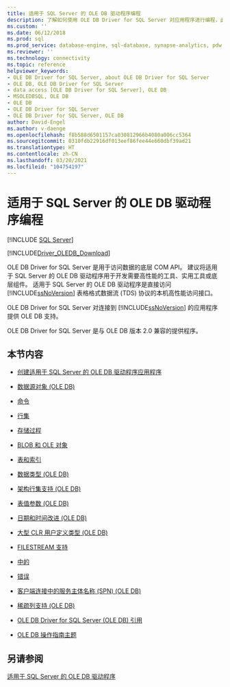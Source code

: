 ```yaml
---
title: 适用于 SQL Server 的 OLE DB 驱动程序编程
description: 了解如何使用 OLE DB Driver for SQL Server 对应用程序进行编程，此驱动程序实现了 OLE DB API，以便应用程序能够连接到数据库。
ms.custom: ''
ms.date: 06/12/2018
ms.prod: sql
ms.prod_service: database-engine, sql-database, synapse-analytics, pdw
ms.reviewer: ''
ms.technology: connectivity
ms.topic: reference
helpviewer_keywords:
- OLE DB Driver for SQL Server, about OLE DB Driver for SQL Server
- OLE DB, OLE DB Driver for SQL Server
- data access [OLE DB Driver for SQL Server], OLE DB
- MSOLEDBSQL, OLE DB
- OLE DB
- OLE DB Driver for SQL Server
- OLE DB Driver for SQL Server, OLE DB
author: David-Engel
ms.author: v-daenge
ms.openlocfilehash: f8b588d6501157ca030812966b4080a006cc5364
ms.sourcegitcommit: 0310fdb22916df013eef86fee44e660dbf39ad21
ms.translationtype: HT
ms.contentlocale: zh-CN
ms.lasthandoff: 03/20/2021
ms.locfileid: "104754197"
---
```

# <a name="ole-db-driver-for-sql-server-programming"></a>适用于 SQL Server 的 OLE DB 驱动程序编程
[!INCLUDE [SQL Server](../../../includes/applies-to-version/sql-asdb-asdbmi-asa-pdw.md)]

[!INCLUDE[Driver_OLEDB_Download](../../../includes/driver_oledb_download.md)]

  OLE DB Driver for SQL Server 是用于访问数据的底层 COM API。 建议将适用于 SQL Server 的 OLE DB 驱动程序用于开发需要高性能的工具、实用工具或底层组件。 适用于 SQL Server 的 OLE DB 驱动程序是直接访问 [!INCLUDE[ssNoVersion](../../../includes/ssnoversion-md.md)] 表格格式数据流 (TDS) 协议的本机高性能访问接口。  
  
 OLE DB Driver for SQL Server 对连接到 [!INCLUDE[ssNoVersion](../../../includes/ssnoversion-md.md)] 的应用程序提供 OLE DB 支持。  
  
 OLE DB Driver for SQL Server 是与 OLE DB 版本 2.0 兼容的提供程序。  
  
## <a name="in-this-section"></a>本节内容  
  
-   [创建适用于 SQL Server 的 OLE DB 驱动程序应用程序](../../oledb/ole-db-driver/creating-a-oledb-driver-for-sql-server-application.md)  
  
-   [数据源对象 (OLE DB)](../../oledb/ole-db-data-source-objects/data-source-objects-ole-db.md)  
  
-   [命令](../../oledb/ole-db-commands/commands.md)  
  
-   [行集](../../oledb/ole-db-rowsets/rowsets.md)  
  
-   [存储过程](../../oledb/ole-db/stored-procedures.md)  
  
-   [BLOB 和 OLE 对象](../../oledb/ole-db-blobs/blobs-and-ole-objects.md)  
  
-   [表和索引](../../oledb/ole-db-tables-indexes/tables-and-indexes.md)  
  
-   [数据类型 (OLE DB)](../../oledb/ole-db-data-types/data-types-ole-db.md)  
  
-   [架构行集支持 (OLE DB)](../../oledb/ole-db/schema-rowset-support-ole-db.md)  
  
-   [表值参数 (OLE DB)](../../oledb/ole-db-table-valued-parameters/table-valued-parameters-ole-db.md)  
  
-   [日期和时间改进 (OLE DB)](../../oledb/ole-db-date-time/date-and-time-improvements-ole-db.md)  
  
-   [大型 CLR 用户定义类型 (OLE DB)](../../oledb/ole-db/large-clr-user-defined-types-ole-db.md)  
  
-   [FILESTREAM 支持](../../oledb/features/filestream-support.md)  
  
-   [中的](../../oledb/ole-db-transactions/transactions.md)  
  
-   [错误](../../oledb/ole-db-errors/errors.md)  
  
-   [客户端连接中的服务主体名称 (SPN) (OLE DB)](../../oledb/ole-db/service-principal-names-spns-in-client-connections-ole-db.md)  
  
-   [稀疏列支持 (OLE DB)](../../oledb/ole-db/sparse-columns-support-ole-db.md)  
  
-   [OLE DB Driver for SQL Server (OLE DB) 引用](../../oledb/ole-db-interfaces/oledb-driver-for-sql-server-ole-db-interfaces.md)  
  
-   [OLE DB 操作指南主题](../../oledb/ole-db-how-to/ole-db-how-to-topics.md)  
  
## <a name="see-also"></a>另请参阅  
 [适用于 SQL Server 的 OLE DB 驱动程序](../../oledb/oledb-driver-for-sql-server.md)  
  
  
